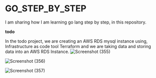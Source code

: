 # GO_STEP_BY_STEP
I am sharing how I am learning go lang step by step,  in this repository.

**todo**


In the todo project, we are creating an AWS RDS mysql instance using,
Infrastructure as code tool Terraform and we are taking data and storing 
data into an AWS RDS Instance. 
![Screenshot (355)](https://github.com/Tanmoy037/go-step-by-step/assets/108757431/b4d87a72-491f-4936-a85f-86a06ec1b8ff)

![Screenshot (356)](https://github.com/Tanmoy037/go-step-by-step/assets/108757431/c7b6a120-19be-4e92-add5-7701d2a5a470)

![Screenshot (357)](https://github.com/Tanmoy037/go-step-by-step/assets/108757431/f841bc2c-c818-4f0e-93c3-00710c1910a5)

